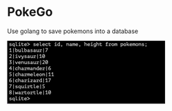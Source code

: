 # PokeGo

Use golang to save pokemons into a database

![pokemon records](./records.png "pokemon records")
